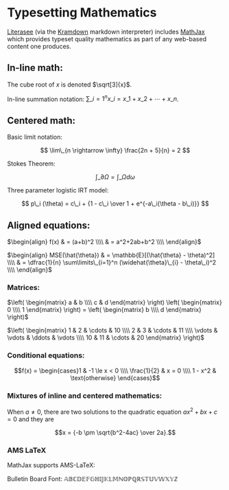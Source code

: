 # Typesetting Mathematics

[Literasee](http://literasee.io) (via the [Kramdown](http://kramdown.gettalong.org/) markdown interpreter) 
includes [MathJax](https://www.mathjax.org/) which provides 
typeset quality mathematics as part of any web-based content one produces.

## In-line math:

The cube root of $x$ is denoted $\sqrt[3]{x}$.

In-line summation notation: $\sum\_{i=1}^n x\_{i} = x\_1 + x\_2 + \cdots + x\_n$.


## Centered math:

Basic limit notation:

$$
\lim\_{n \rightarrow \infty} \frac{2n + 5}{n} = 2
$$

Stokes Theorem: 

$$
\int\_{\partial \Omega} = \int\_\Omega d\omega
$$

Three parameter logistic IRT model:

$$
p\_i (\theta) = c\_i + {1 - c\_i \over 1 + e^{-a\_i(\theta - b\_i)}}
$$

## Aligned equations:

$\begin{align} f(x) & = (a+b)^2 \\\\ & = a^2+2ab+b^2 \\\\ \end{align}$

$\begin{align} MSE(\hat{\theta}) & = \mathbb{E}[(\hat{\theta} - \theta)^2] \\\\ & = \dfrac{1}{n} \sum\limits\_{i=1}^n (\widehat{\theta}\_{i} - \theta\_i)^2 \\\\ \end{align}$


### Matrices:

$\left( \begin{matrix} a & b \\\\ c & d \end{matrix} \right) \left( \begin{matrix} 0 \\\\ 1 \end{matrix} \right) = \left( \begin{matrix} b \\\\ d \end{matrix} \right)$

$\left( \begin{matrix} 1 & 2 & \cdots & 10 \\\\ 2 & 3 & \cdots & 11 \\\\ \vdots & \vdots & \ddots & \vdots \\\\ 10 & 11 & \cdots & 20 \end{matrix} \right)$



### Conditional equations:

$$f(x) = \begin{cases}1 & -1 \le x < 0 \\\\ \frac{1}{2} & x = 0 \\\\ 1 - x^2 & \text{otherwise} \end{cases}$$


### Mixtures of inline and centered mathematics:

When $a \ne 0$, there are two solutions to the quadratic equation $ax^2 + bx + c = 0$ and they are 

$$x = {-b \pm \sqrt{b^2-4ac} \over 2a}.$$


### AMS LaTeX 

MathJax supports AMS-LaTeX:

Bulletin Board Font: $\mathbb{ABCDEFGHIJKLMNOPQRSTUVWXYZ}$

